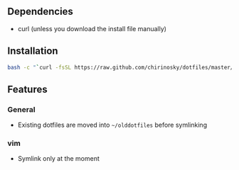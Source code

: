 ## Dependencies ##
* curl (unless you download the install file manually)

## Installation ##
```bash
bash -c "`curl -fsSL https://raw.github.com/chirinosky/dotfiles/master/install.sh`"
```

## Features ##
### General ###
* Existing dotfiles are moved into `~/olddotfiles` before symlinking

### vim ###
* Symlink only at the moment
